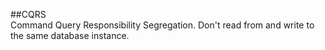 ##CQRS  
Command Query Responsibility Segregation. Don't read from and write to the same database instance.